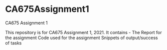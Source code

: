 # CA675Assignment1
CA675 Assignment 1

This repository is for CA675 Assignment 1, 2021. It contains - 
The Report for the assignment
Code used for the assignment
Snippets of output/success of tasks
